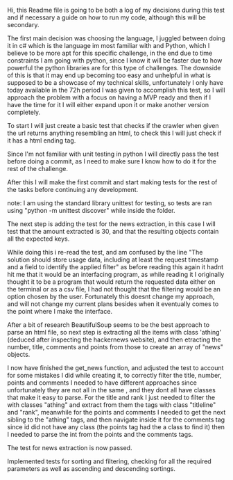 Hi, this Readme file is going to be both a log of my decisions during this test and if necessary a guide on how to run my code, although this will be secondary.


The first main decision was choosing the language, I juggled between doing it in c# which is the language im most familiar with and Python, which I believe to be more apt for this specific challenge, in the end due to time constraints I am going with python, since I know it will be faster due to how powerful the python libraries are for this type of challenges. The downside of this is that it may end up becoming too easy and unhelpful in what is supposed to be a showcase of my technical skills, unfortunately I only have today available in the 72h period I was given to accomplish this test, so I will approach the problem with a focus on having a MVP ready and then if I have the time for it I will either expand upon it or make another version completely.

To start I will just create a basic test that checks if the crawler when given the url returns anything resembling an html, to check this I will just check if it has a html ending tag.

Since I'm not familiar with unit testing in python I will directly pass the test before doing a commit, as I need to make sure I know how to do it for the rest of the challenge.

After this I will make the first commit and start making tests for the rest of the tasks before continuing any development.

note: I am using the standard library unittest for testing, so tests are ran using "python -m unittest discover" while inside the folder.

The next step is adding the test for the news extraction, in this case I will test that the amount extracted is 30, and that the resulting objects contain all the expected keys.

While doing this i re-read the test, and am confused by the line "The solution should store usage data, including at least the request timestamp and a field to identify the applied filter" as before reading this again it hadnt hit me that it would be an interfacing program, as while reading it I originally thought it to be a program that would return the requested data either on the terminal or as a csv file, I had not thought that the filtering would be an option chosen by the user. Fortunately this doesnt change my approach, and will not change my current plans besides when it eventually comes to the point where I make the interface.

After a bit of research BeautifulSoup seems to be the best approach to parse an html file, so next step is extracting all the items with class 'athing' (deduced after inspecting the hackernews website), and then etracting the number, title, comments and points from those to create an array of "news" objects.

I now have finished the get_news function, and adjusted the test to account for some mistakes I did while creating it, to correctly filter the title, number, points and comments I needed to have different approaches since unfortunately they are not all in the same <tr>, and they dont all have classes that make it easy to parse.
For the title and rank I just needed to filter the <tr> with classes "athing" and extract from them the tags with class "titleline" and "rank", meanwhile for the points and comments I needed to get the next sibling to the "athing" tags, and then navigate inside it for the comments tag since id did not have any class (the points tag had the a class to find it) then I needed to parse the int from the points and the comments tags.

The test for news extraction is now passed.
 

Implemented tests for sorting and filtering, checking for all the required parameters as well as ascending and descending sortings.